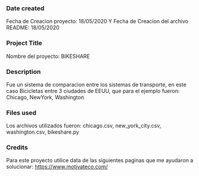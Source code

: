 ### Date created
Fecha de Creacion proyecto: 18/05/2020
Y
Fecha de Creacion del archivo README: 18/05/2020

### Project Title
Nombre del proyecto: BIKESHARE

### Description
Fue un sistema de comparacion entre los sistemas de transporte, en este caso Bicicletas entre 3 ciudades de EEUU, que para el ejemplo fueron: Chicago, NewYork, Washington

### Files used
Los archivos utilizados fueron: chicago.csv, new_york_city.csv, washington.csv, bikeshare.py

### Credits
Para este proyecto utilice data de las siguientes paginas que me ayudaron a solucionar:
https://www.motivateco.com/


